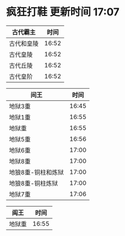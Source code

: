 # 疯狂打鞋 更新时间 17:07

| 古代霸主   | 时间    |
|--------|-------|
| 古代和皇陵 | 16:52 |
| 古代皇陵 | 16:52 |
| 古代丘陵 | 16:52 |
| 古代皇阶 | 16:52 |

| 间王   | 时间    |
|--------|-------|
| 地狱3重 | 16:45 |
| 地狱1重 | 16:55 |
| 地狱重 | 16:55 |
| 地狱5重 | 16:56 |
| 地狱6重 | 17:00 |
| 地狱8重 | 17:00 |
| 地狼8重-铜柱和炼狱 | 17:00 |
| 地狼8重-铜柱炼狱 | 17:00 |
| 地狱7重 | 17:06 |

| 阎王   | 时间    |
|--------|-------|
| 地狱重 | 16:55 |